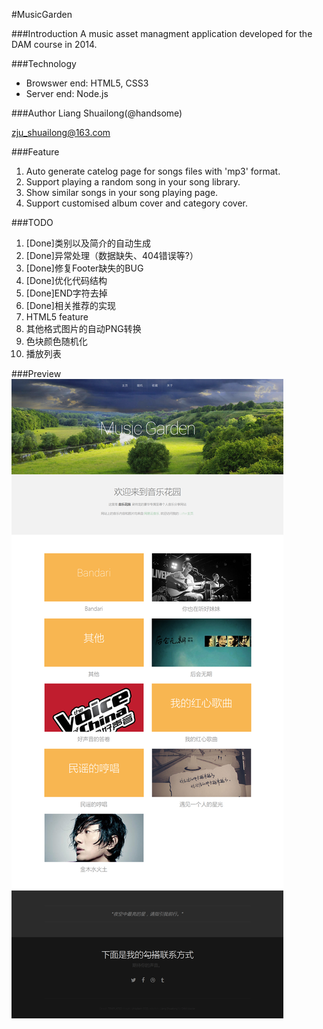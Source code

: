 #MusicGarden

###Introduction
A music asset managment application developed for the DAM course in 2014.

###Technology
- Browswer end: HTML5, CSS3
- Server end: Node.js

###Author
Liang Shuailong(@handsome)

zju_shuailong@163.com

###Feature
1. Auto generate catelog page for songs files with 'mp3' format.
2. Support playing a random song in your song library.
3. Show similar songs in your song playing page.
4. Support customised album cover and category cover.

###TODO
1. [Done]类别以及简介的自动生成
2. [Done]异常处理（数据缺失、404错误等?）
3. [Done]修复Footer缺失的BUG
4. [Done]优化代码结构
5. [Done]END字符去掉
5. [Done]相关推荐的实现
6. HTML5 feature
7. 其他格式图片的自动PNG转换
8. 色块颜色随机化
9. 播放列表

###Preview
![Music Garden](./images/preview.png "Music Garden")